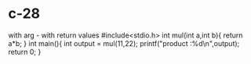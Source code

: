 # c-28
with arg - with return values
#include<stdio.h>
int mul(int a,int b){
	return a*b;
}
int main(){
	int output = mul(11,22);
	printf("product :%d\n",output);
	return 0;
}                                                                             
